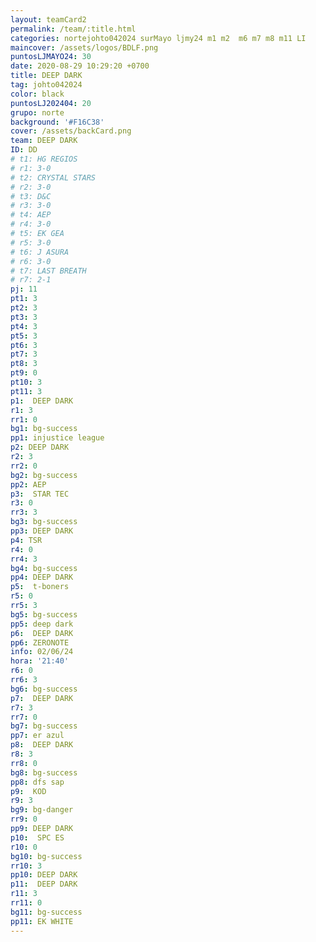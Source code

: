 ```yaml
---
layout: teamCard2
permalink: /team/:title.html
categories: nortejohto042024 surMayo ljmy24 m1 m2  m6 m7 m8 m11 LI
maincover: /assets/logos/BDLF.png
puntosLJMAYO24: 30
date: 2020-08-29 10:29:20 +0700
title: DEEP DARK
tag: johto042024
color: black
puntosLJ202404: 20
grupo: norte
background: '#F16C38'
cover: /assets/backCard.png
team: DEEP DARK
ID: DD
# t1: HG REGIOS
# r1: 3-0
# t2: CRYSTAL STARS
# r2: 3-0
# t3: D&C
# r3: 3-0
# t4: AEP
# r4: 3-0
# t5: EK GEA
# r5: 3-0
# t6: J ASURA
# r6: 3-0
# t7: LAST BREATH
# r7: 2-1
pj: 11
pt1: 3
pt2: 3
pt3: 3
pt4: 3
pt5: 3
pt6: 3
pt7: 3
pt8: 3
pt9: 0
pt10: 3
pt11: 3
p1:  DEEP DARK
r1: 3
rr1: 0
bg1: bg-success
pp1: injustice league
p2: DEEP DARK
r2: 3
rr2: 0
bg2: bg-success
pp2: AEP
p3:  STAR TEC
r3: 0
rr3: 3
bg3: bg-success
pp3: DEEP DARK
p4: TSR
r4: 0
rr4: 3
bg4: bg-success
pp4: DEEP DARK
p5:  t-boners
r5: 0
rr5: 3
bg5: bg-success
pp5: deep dark
p6:  DEEP DARK
pp6: ZERONOTE
info: 02/06/24
hora: '21:40'
r6: 0
rr6: 3
bg6: bg-success
p7:  DEEP DARK
r7: 3
rr7: 0
bg7: bg-success
pp7: er azul
p8:  DEEP DARK
r8: 3
rr8: 0
bg8: bg-success
pp8: dfs sap
p9:  KOD
r9: 3
bg9: bg-danger
rr9: 0
pp9: DEEP DARK
p10:  SPC ES
r10: 0
bg10: bg-success
rr10: 3
pp10: DEEP DARK
p11:  DEEP DARK
r11: 3
rr11: 0
bg11: bg-success
pp11: EK WHITE
---
```



